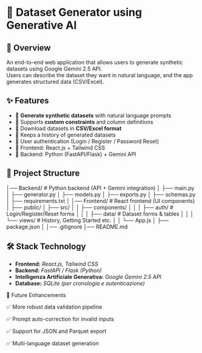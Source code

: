 # 🚀 Dataset Generator using Generative AI

## 📌 Overview
An end-to-end web application that allows users to generate synthetic datasets using Google Gemini 2.5 API.  
Users can describe the dataset they want in natural language, and the app generates structured data (CSV/Excel).

## ✨ Features
- 🔹 **Generate synthetic datasets** with natural language prompts  
- 🔹 Supports **custom constraints** and column definitions  
- 🔹 Download datasets in **CSV/Excel format**  
- 🔹 Keeps a history of generated datasets  
- 🔹 User authentication (Login / Register / Password Reset)  
- 🔹 Frontend: React.js + Tailwind CSS  
- 🔹 Backend: Python (FastAPI/Flask) + Gemini API  



## 📂 Project Structure

│── Backend/              # Python backend (API + Gemini integration)
│   ├── main.py
│   ├── generator.py
│   ├── models.py
│   ├── exports.py
│   ├── schemas.py
│   ├── requirements.txt
│
│── Frontend/             # React frontend (UI components)
│   ├── public/
│   ├── src/
│   │   ├── components/
│   │   │   ├── auth/     # Login/Register/Reset forms
│   │   │   ├── data/     # Dataset forms & tables
│   │   │   └── views/    # History, Getting Started etc.
│   │   └── App.js
│   ├── package.json
│
│── .gitignore
│── README.md


## 🛠️ Stack Technology

- **Frontend:** *React.js, Tailwind CSS*  
- **Backend:** *FastAPI / Flask (Python)*  
- **Intelligenza Artificiale Generativa:** *Google Gemini 2.5 API*  
- **Database:** *SQLite (per cronologia e autenticazione)*  


🔮 Future Enhancements

✅ More robust data validation pipeline

✅ Prompt auto-correction for invalid inputs

✅ Support for JSON and Parquet export

✅ Multi-language dataset generation

